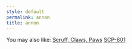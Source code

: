 ```yaml
---
style: default
permalink: annon
title: annon
---
```

You may also like:
[Scruff, Claws, Paws](http://scp-wiki.net/scruff-claws-paws)
[SCP-801](http://scp-wiki.net/scp-801)